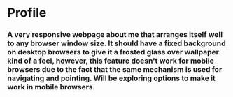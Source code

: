# Profile 

### A very responsive webpage about me that arranges itself well to any browser window size. It should have a fixed background on desktop browsers to give it a frosted glass over wallpaper kind of a feel, however, this feature doesn't work for mobile browsers due to the fact that the same mechanism is used for navigating and pointing. Will be exploring options to make it work in mobile browsers.